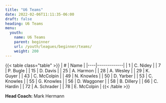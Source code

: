 ```yaml
---
title: "U6 Teams"
date: 2022-02-06T11:11:35-06:00
draft: false
heading: U6 Teams
menu:
  youth:
    name: U6 Teams
    parent: beginner
    url: /youth/leagues/beginner/teams/
    weight: 200
---
```


{{< table class="table" >}}
| #  | Name        |
|----|-------------|
| 1	 | C. Nidey    |
| 7	 | P. Bugle    |
| 15 | D. Davis    |
| 25 | A. Harmon   |
| 28 | A. Wesley   |
| 29 | K. Guyer    |
| 43 | C. McColpin |
| 49 | N. Knowles  |
| 50 | D. Yarber   |
| 53 | C. Knowles  |
| 55 | G. Knowles  |
| 56 | D. Waggoner |
| 58 | B. Dillery  |
| 66 | C. Hardin   |
| 72 | A. Schrader |
| 78 | E. McColpin |
{{< /table >}}

**Head Coach:** Mark Hermann